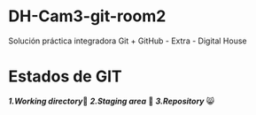 # DH-Cam3-git-room2

Solución práctica integradora Git + GitHub - Extra - Digital House

# Estados de GIT

***1.Working directory***:jack_o_lantern:
***2.Staging area*** :cowboy_hat_face:
***3.Repository*** :smile_cat:
